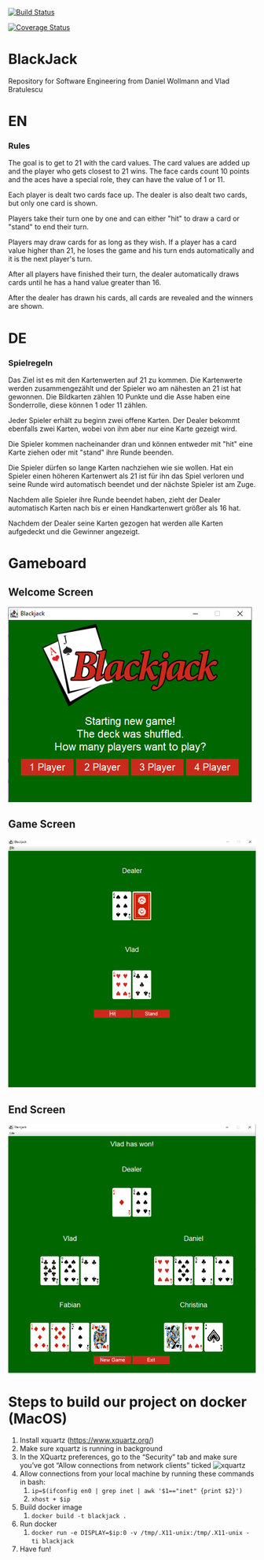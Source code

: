 [![Build Status](https://travis-ci.org/WollmannDaniel/BlackJack.svg?branch=master)](https://travis-ci.org/WollmannDaniel/BlackJack)

[![Coverage Status](https://coveralls.io/repos/github/WollmannDaniel/BlackJack/badge.svg?branch=master)](https://coveralls.io/github/WollmannDaniel/BlackJack?branch=master)

# BlackJack
Repository for Software Engineering from Daniel Wollmann and Vlad Bratulescu

# EN
### Rules
The goal is to get to 21 with the card values. The card values are added up and the player who gets closest to 21 wins. The face cards count 10 points and the aces have a special role, they can have the value of 1 or 11.

Each player is dealt two cards face up. The dealer is also dealt two cards, but only one card is shown.

Players take their turn one by one and can either "hit" to draw a card or "stand" to end their turn.

Players may draw cards for as long as they wish. If a player has a card value higher than 21, he loses the game and his turn ends automatically and it is the next player's turn.

After all players have finished their turn, the dealer automatically draws cards until he has a hand value greater than 16.

After the dealer has drawn his cards, all cards are revealed and the winners are shown.

# DE
### Spielregeln
Das Ziel ist es mit den Kartenwerten auf 21 zu kommen. Die Kartenwerte werden zusammengezählt und der Spieler wo am nähesten an 21 ist hat gewonnen. Die Bildkarten zählen 10 Punkte und die Asse haben eine Sonderrolle, diese können 1 oder 11 zählen.

Jeder Spieler erhält zu beginn zwei offene Karten. Der Dealer bekommt ebenfalls zwei Karten, wobei von ihm aber nur eine Karte gezeigt wird.

Die Spieler kommen nacheinander dran und können entweder mit "hit" eine Karte ziehen oder mit "stand" ihre Runde beenden.

Die Spieler dürfen so lange Karten nachziehen wie sie wollen. Hat ein Spieler einen höheren Kartenwert als 21 ist für ihn das Spiel verloren und seine Runde wird automatisch beendet und der nächste Spieler ist am Zuge.

Nachdem alle Spieler ihre Runde beendet haben, zieht der Dealer automatisch Karten nach bis er einen Handkartenwert größer als 16 hat.

Nachdem der Dealer seine Karten gezogen hat werden alle Karten aufgedeckt und die Gewinner angezeigt.

# Gameboard

## Welcome Screen
![WelcomeScreen](img/WelcomeScreen.PNG)

## Game Screen
![GameScreen](img/GameScreen.PNG)

## End Screen
![EndScreen](img/EndScreen.PNG)

# Steps to build our project on docker (MacOS)

1. Install xquartz (https://www.xquartz.org/)
1. Make sure xquartz is running in background
1. In the XQuartz preferences, go to the “Security” tab and make sure you’ve got “Allow connections from network clients” ticked
![xquartz](https://fredrikaverpil.github.io/blog/assets/docker/xquartz_preferences.png)
1. Allow connections from your local machine by running these commands in bash:
    1. ```ip=$(ifconfig en0 | grep inet | awk '$1=="inet" {print $2}')```
    1. ```xhost + $ip```
1. Build docker image
    1. ```docker build -t blackjack .```
1. Run docker
    1. ```docker run -e DISPLAY=$ip:0 -v /tmp/.X11-unix:/tmp/.X11-unix -ti blackjack```
1. Have fun!